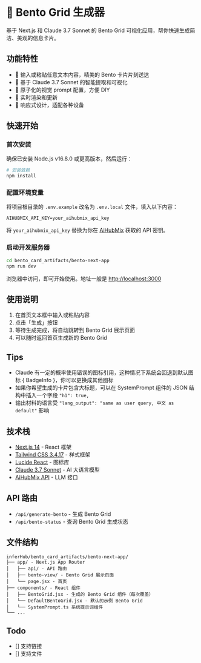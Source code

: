 # 🍱 Bento Grid 生成器

基于 Next.js 和 Claude 3.7 Sonnet 的 Bento Grid 可视化应用，帮你快速生成简洁、美观的信息卡片。

## 功能特性

- 📝 输入或粘贴任意文本内容，精美的 Bento 卡片片刻送达
- 🧠 基于 Claude 3.7 Sonnet 的智能提取和可视化
- 🎨 原子化的视觉 prompt 配置，方便 DIY
- 🔄 实时渲染和更新
- 📱 响应式设计，适配各种设备

## 快速开始

### 首次安装

确保已安装 Node.js v16.8.0 或更高版本，然后运行：

```bash
# 安装依赖
npm install
```

### 配置环境变量

将项目根目录的 `.env.example` 改名为 `.env.local` 文件，填入以下内容：

```
AIHUBMIX_API_KEY=your_aihubmix_api_key
```

将 `your_aihubmix_api_key` 替换为你在 [AiHubMix](https://aihubmix.com) 获取的 API 密钥。

### 启动开发服务器

```bash
cd bento_card_artifacts/bento-next-app
npm run dev
```

浏览器中访问，即可开始使用。地址一般是 [http://localhost:3000](http://localhost:3000) 

## 使用说明

1. 在首页文本框中输入或粘贴内容
2. 点击「生成」按钮
3. 等待生成完成，将自动跳转到 Bento Grid 展示页面
4. 可以随时返回首页生成新的 Bento Grid

## Tips
- Claude 有一定的概率使用错误的图标引用，这种情况下系统会回退到默认图标 { BadgeInfo }，你可以更换成其他图标
- 如果你希望生成的卡片包含大标题，可以在 SystemPrompt 组件的 JSON 结构中插入一个字段 `"h1": true,`
- 输出材料的语言受 `"lang_output": "same as user query, 中文 as default"` 影响

## 技术栈

- [Next.js 14](https://nextjs.org/) - React 框架
- [Tailwind CSS 3.4.17](https://tailwindcss.com/) - 样式框架
- [Lucide React](https://lucide.dev/) - 图标库
- [Claude 3.7 Sonnet](https://www.anthropic.com/claude) - AI 大语言模型
- [AiHubMix API](https://aihubmix.com) - LLM 接口

## API 路由

- `/api/generate-bento` - 生成 Bento Grid
- `/api/bento-status` - 查询 Bento Grid 生成状态

## 文件结构

```
inferHub/bento_card_artifacts/bento-next-app/
├── app/ - Next.js App Router
│   ├── api/ - API 路由
│   ├── bento-view/ - Bento Grid 展示页面
│   └── page.jsx - 首页
├── components/ - React 组件
│   ├── BentoGrid.jsx - 生成的 Bento Grid 组件（每次覆盖）
│   └── DefaultBentoGrid.jsx - 默认的示例 Bento Grid
│   └── SystemPrompt.ts 系统提示词组件
└── ...
```

## Todo

- [] 支持链接
- [] 支持文件